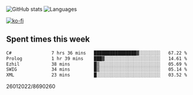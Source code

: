 ![GitHub stats](https://github-readme-stats.vercel.app/api?username=emipa606&theme=github_dark&show_icons=true) 
![Languages](https://github-readme-stats.vercel.app/api/top-langs/?username=emipa606&theme=github_dark&layout=compact)

[![ko-fi](https://ko-fi.com/img/githubbutton_sm.svg)](https://ko-fi.com/G2G55DDYD)

## Spent times this week
<!--START_SECTION:waka-->

```txt
C#               7 hrs 36 mins   ████████████████▓░░░░░░░░   67.22 %
Prolog           1 hr 39 mins    ███▓░░░░░░░░░░░░░░░░░░░░░   14.61 %
Ezhil            38 mins         █▒░░░░░░░░░░░░░░░░░░░░░░░   05.69 %
SWIG             34 mins         █▒░░░░░░░░░░░░░░░░░░░░░░░   05.14 %
XML              23 mins         █░░░░░░░░░░░░░░░░░░░░░░░░   03.52 %
```

<!--END_SECTION:waka-->


26012022/8690260
